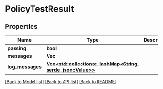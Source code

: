 # PolicyTestResult

## Properties

Name | Type | Description | Notes
------------ | ------------- | ------------- | -------------
**passing** | **bool** |  | 
**messages** | **Vec<String>** |  | [readonly]
**log_messages** | [**Vec<std::collections::HashMap<String, serde_json::Value>>**](std::collections::HashMap.md) |  | [readonly]

[[Back to Model list]](../README.md#documentation-for-models) [[Back to API list]](../README.md#documentation-for-api-endpoints) [[Back to README]](../README.md)


